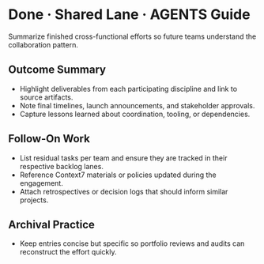 # Done · Shared Lane · AGENTS Guide

Summarize finished cross-functional efforts so future teams understand the collaboration pattern.

## Outcome Summary
- Highlight deliverables from each participating discipline and link to source artifacts.
- Note final timelines, launch announcements, and stakeholder approvals.
- Capture lessons learned about coordination, tooling, or dependencies.

## Follow-On Work
- List residual tasks per team and ensure they are tracked in their respective backlog lanes.
- Reference Context7 materials or policies updated during the engagement.
- Attach retrospectives or decision logs that should inform similar projects.

## Archival Practice
- Keep entries concise but specific so portfolio reviews and audits can reconstruct the effort quickly.
